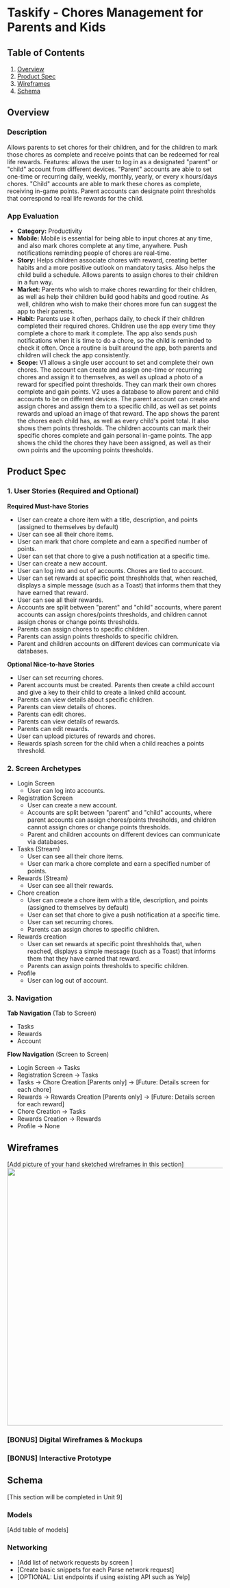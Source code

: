 # Taskify - Chores Management for Parents and Kids

## Table of Contents
1. [Overview](#Overview)
1. [Product Spec](#Product-Spec)
1. [Wireframes](#Wireframes)
2. [Schema](#Schema)

## Overview
### Description
Allows parents to set chores for their children, and for the children to mark those chores as complete and receive points that can be redeemed for real life rewards.
Features: allows the user to log in as a designated "parent" or "child" account from different devices. "Parent" accounts are able to set one-time or recurring daily, weekly, monthly, yearly, or every x hours/days chores. "Child" accounts are able to mark these chores as complete, receiving in-game points. Parent accounts can designate point thresholds that correspond to real life rewards for the child.

### App Evaluation
- **Category:** Productivity
- **Mobile:** Mobile is essential for being able to input chores at any time, and also mark chores complete at any time, anywhere. Push notifications reminding people of chores are real-time.
- **Story:** Helps children associate chores with reward, creating better habits and a more positive outlook on mandatory tasks. Also helps the child build a schedule. Allows parents to assign chores to their children in a fun way.
- **Market:** Parents who wish to make chores rewarding for their children, as well as help their children build good habits and good routine. As well, children who wish to make their chores more fun can suggest the app to their parents.
- **Habit:** Parents use it often, perhaps daily, to check if their children completed their required chores. Children use the app every time they complete a chore to mark it complete. The app also sends push notifications when it is time to do a chore, so the child is reminded to check it often. Once a routine is built around the app, both parents and children will check the app consistently.
- **Scope:** V1 allows a single user account to set and complete their own chores. The account can create and assign one-time or recurring chores and assign it to themselves, as well as upload a photo of a reward for specified point thresholds. They can mark their own chores complete and gain points. V2 uses a database to allow parent and child accounts to be on different devices. The parent account can create and assign chores and assign them to a specific child, as well as set points rewards and upload an image of that reward. The app shows the parent the chores each child has, as well as every child's point total. It also shows them points thresholds. The children accounts can mark their specific chores complete and gain personal in-game points. The app shows the child the chores they have been assigned, as well as their own points and the upcoming points thresholds.

## Product Spec

### 1. User Stories (Required and Optional)

**Required Must-have Stories**

* User can create a chore item with a title, description, and points (assigned to themselves by default)
* User can see all their chore items.
* User can mark that chore complete and earn a specified number of points.
* User can set that chore to give a push notification at a specific time.
* User can create a new account.
* User can log into and out of accounts. Chores are tied to account.
* User can set rewards at specific point threshholds that, when reached, displays a simple message (such as a Toast) that informs them that they have earned that reward.
* User can see all their rewards.
* Accounts are split between "parent" and "child" accounts, where parent accounts can assign chores/points thresholds, and children cannot assign chores or change points thresholds.
* Parents can assign chores to specific children.
* Parents can assign points thresholds to specific children.
* Parent and children accounts on different devices can communicate via databases.

**Optional Nice-to-have Stories**

* User can set recurring chores.
* Parent accounts must be created. Parents then create a child account and give a key to their child to create a linked child account.
* Parents can view details about specific children.
* Parents can view details of chores.
* Parents can edit chores.
* Parents can view details of rewards.
* Parents can edit rewards.
* User can upload pictures of rewards and chores.
* Rewards splash screen for the child when a child reaches a points threshold.

### 2. Screen Archetypes

* Login Screen
    * User can log into accounts.
* Registration Screen
    * User can create a new account.
    * Accounts are split between "parent" and "child" accounts, where parent accounts can assign chores/points thresholds, and children cannot assign chores or change points thresholds.
    * Parent and children accounts on different devices can communicate via databases.
* Tasks (Stream)
    * User can see all their chore items.
    * User can mark a chore complete and earn a specified number of points.
* Rewards (Stream)
    * User can see all their rewards.
* Chore creation
    * User can create a chore item with a title, description, and points (assigned to themselves by default)
    * User can set that chore to give a push notification at a specific time.
    * User can set recurring chores.
    * Parents can assign chores to specific children.
* Rewards creation
    * User can set rewards at specific point threshholds that, when reached, displays a simple message (such as a Toast) that informs them that they have earned that reward.
    * Parents can assign points thresholds to specific children.
* Profile
    * User can log out of account.

### 3. Navigation

**Tab Navigation** (Tab to Screen)

* Tasks
* Rewards
* Account

**Flow Navigation** (Screen to Screen)

* Login Screen
    -> Tasks
* Registration Screen
    -> Tasks
* Tasks
    -> Chore Creation [Parents only]
    -> [Future: Details screen for each chore]
* Rewards
    -> Rewards Creation [Parents only]
    -> [Future: Details screen for each reward]
* Chore Creation
    -> Tasks
* Rewards Creation
    -> Rewards
* Profile
    -> None


## Wireframes
[Add picture of your hand sketched wireframes in this section]
<img src="YOUR_WIREFRAME_IMAGE_URL" width=600>

### [BONUS] Digital Wireframes & Mockups

### [BONUS] Interactive Prototype

## Schema 
[This section will be completed in Unit 9]
### Models
[Add table of models]
### Networking
- [Add list of network requests by screen ]
- [Create basic snippets for each Parse network request]
- [OPTIONAL: List endpoints if using existing API such as Yelp]
